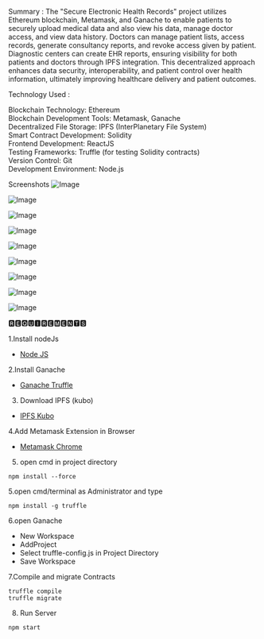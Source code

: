 Summary : The "Secure Electronic Health Records" project utilizes Ethereum blockchain, Metamask, and Ganache to enable patients to securely upload medical data and also view his data, manage doctor access, and view data history. Doctors can manage patient lists, access records, generate consultancy reports, and revoke access given by patient. Diagnostic centers can create EHR reports, ensuring visibility for both patients and doctors through IPFS integration. This decentralized approach enhances data security, interoperability, and patient control over health information, ultimately improving healthcare delivery and patient outcomes.

Technology Used :

Blockchain Technology: Ethereum<br>
Blockchain Development Tools: Metamask, Ganache<br>
Decentralized File Storage: IPFS (InterPlanetary File System)<br>
Smart Contract Development: Solidity<br>
Frontend Development: ReactJS<br>
Testing Frameworks: Truffle (for testing Solidity contracts)<br>
Version Control: Git<br>
Development Environment: Node.js<br>

Screenshots
![Image](https://github.com/user-attachments/assets/b3e99aa1-aadb-4ffd-92b6-136da7bdea5f)

![Image](https://github.com/user-attachments/assets/457f6b83-97f3-44df-b8e2-bbd12725ba58)

![Image](https://github.com/user-attachments/assets/3f285164-d4fe-497a-9e70-82fd3a7ff3db)

![Image](https://github.com/user-attachments/assets/16ff8f09-ecd8-4803-85bb-4ac91a03ee72)

![Image](https://github.com/user-attachments/assets/60068eac-f3e1-49b2-b61c-c12e9604cb33)

![Image](https://github.com/user-attachments/assets/a929cfe7-dd00-4a2e-9d0e-1a0e1d58ac0c)

![Image](https://github.com/user-attachments/assets/c5e5aad9-2e30-491f-93a9-ebca15a57b37)

![Image](https://github.com/user-attachments/assets/58cfae89-1ca1-42c7-9739-7c96cd6cc4c1)

![Image](https://github.com/user-attachments/assets/67634d83-957c-40b9-8fef-39edafd56c48)

🆁🅴🆀🆄🅸🆁🅴🅼🅴🅽🆃🆂

1.Install nodeJs

* [Node JS](https://nodejs.org/en/download/)

2.Install Ganache

* [Ganache Truffle](https://www.trufflesuite.com/ganache)

3. Download IPFS (kubo)

* [IPFS Kubo](https://dist.ipfs.tech/#go-ipfs)

4.Add Metamask Extension in Browser

* [Metamask Chrome](https://chrome.google.com/webstore/detail/metamask/nkbihfbeogaeaoehlefnkodbefgpgknn?hl=en-US)

5. open cmd in project directory

```
npm install --force
```

5.open cmd/terminal as Administrator and type

```
npm install -g truffle
```

6.open Ganache
 
 *  New Workspace
 *  AddProject
 *  Select truffle-config.js in Project Directory
 *  Save Workspace

7.Compile and migrate Contracts
 ```
 truffle compile
 truffle migrate
 ```
8. Run Server

```
npm start
```
